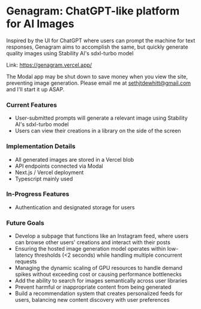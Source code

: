 # Genagram: ChatGPT-like platform for AI Images
Inspired by the UI for ChatGPT where users can prompt the machine for text responses, Genagram aims to accomplish the same, but quickly generate quality images using Stability AI's sdxl-turbo model

Link: https://genagram.vercel.app/

The Modal app may be shut down to save money when you view the site, preventing image generation. Please email me at sethjtdewhitt@gmail.com and I'll start it up ASAP.

### Current Features
- User-submitted prompts will generate a relevant image using Stability AI's sdxl-turbo model
- Users can view their creations in a library on the side of the screen

### Implementation Details
- All generated images are stored in a Vercel blob
- API endpoints connected via Modal
- Next.js / Vercel deployment
- Typescript mainly used

### In-Progress Features
- Authentication and designated storage for users

### Future Goals
- Develop a subpage that functions like an Instagram feed, where users can browse other users' creations and interact with their posts
- Ensuring the hosted image generation model operates within low-latency thresholds (<2 seconds) while handling multiple concurrent requests
- Managing the dynamic scaling of GPU resources to handle demand spikes without exceeding cost or causing performance bottlenecks
- Add the ability to search for images semantically across user libraries
- Prevent harmful or inappropriate content from being generated
- Build a recommendation system that creates personalized feeds for users, balancing new content discovery with user preferences


